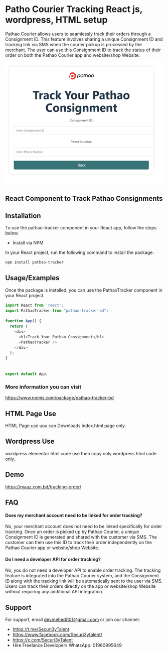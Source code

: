 
# Patho Courier Tracking React js, wordpress, HTML setup

Pathao Courier allows users to seamlessly track their orders through a Consignment ID. This feature involves sharing a unique Consignment ID and tracking link via SMS when the courier pickup is processed by the merchant. The user can use this Consignment ID to track the status of their order on both the Pathao Courier app and website/shop Website.



![Logo](https://raw.githubusercontent.com/securi3ytalent/pathao-courier-tracking/refs/heads/main/Img/pathaoTrackingDemo.png)


## React Component to Track Pathao Consignments

## Installation

To use the pathao-tracker component in your React app, follow the steps below.
- Install via NPM

In your React project, run the following command to install the package:

```bash
npm install pathao-tracker
```

## Usage/Examples
Once the package is installed, you can use the PathaoTracker component in your React project.

```javascript
import React from 'react';
import PathaoTracker from "pathao-tracker-bd";

function App() {
  return (
    <div>
      <h1>Track Your Pathao Consignment</h1>
      <PathaoTracker />
    </div>
  );
}


export default App;
```

### More information you can visit 
https://www.npmjs.com/package/pathao-tracker-bd


## HTML Page Use
HTML Page use uou can Downloads index.html page only.

## Wordpress Use
wordpress elementor html code use then copy only wordpress.html code only.
## Demo

https://maaz.com.bd/tracking-order/

## FAQ

#### Does my merchant account need to be linked for order tracking?

No, your merchant account does not need to be linked specifically for order tracking. Once an order is picked up by Pathao Courier, a unique Consignment ID is generated and shared with the customer via SMS. The customer can then use this ID to track their order independently on the Pathao Courier app or website/shop Website.

#### Do I need a developer API for order tracking?

No, you do not need a developer API to enable order tracking. The tracking feature is integrated into the Pathao Courier system, and the Consignment ID along with the tracking link will be automatically sent to the user via SMS. Users can track their orders directly on the app or website/shop Website without requiring any additional API integration.


## Support

For support, email devmehedi101@gmail.com or join our channel: 
- https://t.me/Securi3yTalent
- https://www.facebook.com/Securi3ytalent/
- https://x.com/Securi3yTalent
- Hire Freelance Developers WhatsApp: 01960995649

